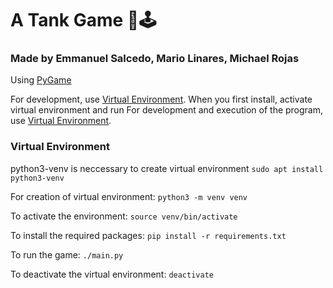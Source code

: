 # A Tank Game 👾🕹️


### Made by Emmanuel Salcedo, Mario Linares, Michael Rojas

Using [PyGame](https://github.com/pygame/pygame)

For development, use [Virtual Environment](https://docs.python.org/3/library/venv.html).
When you first install, activate virtual environment and run 
For development and execution of the program, use [Virtual Environment](https://docs.python.org/3/library/venv.html).

### Virtual Environment

python3-venv is neccessary to create virtual environment 
`sudo apt install python3-venv`

For creation of virtual environment:
`python3 -m venv venv` 

To activate the environment:
`source venv/bin/activate`

To install the required packages:
`pip install -r requirements.txt`

To run the game:
`./main.py`

To deactivate the virtual environment:
`deactivate`

